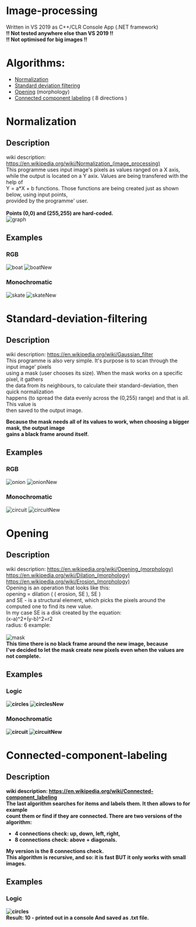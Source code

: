 # Image-processing

Written in VS 2019 as C++/CLR Console App (.NET framework)<br>
<b>!! Not tested anywhere else than VS 2019 !!</b><br>
<b>!! Not optimised for big images !!</b>

# Algorithms:
  - [Normalization](#normalization)
  - [Standard deviation filtering](#standard-deviation-filtering)
  - [Opening](#opening) (morphology)
  - [Connected component labeling](#connected-component-labeling) ( 8 directions )

# Normalization
## Description
wiki description: https://en.wikipedia.org/wiki/Normalization_(image_processing) <br>
This programme uses input image's pixels as values ranged on a X axis,<br>
while the output is located on a Y axix. Values are being transfered with the help of<br>
Y = a*X + b functions. Those functions are being created just as shown below, using input points, <br>
provided by the programme' user.<br><br>
<b>Points (0,0) and (255,255) are hard-coded.</b>
<br>
![graph](images/wykres.png)

## Examples
### RGB
![boat](images/boat.png)
![boatNew](images/normalizacjaRGB_new.png)
### Monochromatic
![skate](images/skate.png)
![skateNew](images/normalizacjaMono_new.png)

# Standard-deviation-filtering
## Description
wiki description: https://en.wikipedia.org/wiki/Gaussian_filter <br>
This programme is also very simple. It's purpose is to scan through the input image' pixels<br>
using a mask (user chooses its size). When the mask works on a specific pixel, it gathers <br>
the data from its neighbours, to calculate their standard-deviation, then quick normalization <br>
happens (to spread the data evenly across the (0,255) range) and that is all. This value is <br>
then saved to the output image. <br>

<b>Because the mask needs all of its values to work, when choosing a bigger mask, the output image <br>
gains a black frame around itself.</b>

## Examples
### RGB
![onion](images/onion.png)
![onionNew](images/filtracjaRGB_new.png)
### Monochromatic
![circuit](images/circuit.png)
![circuitNew](images/filtracjaMono_new.png)

# Opening
## Description
wiki description: https://en.wikipedia.org/wiki/Opening_(morphology) <br>
https://en.wikipedia.org/wiki/Dilation_(morphology) <br>
https://en.wikipedia.org/wiki/Erosion_(morphology) <br>
Opening is an operation that looks like this: <br>
    opening = dilation ( ( erosion, SE ), SE ) <br>
and SE - is a structural element, which picks the pixels around the <br>
computed one to find its new value. <br>
In my case SE is a disk created by the equation: <br>
          (x-a)^2+(y-b)^2=r2 <br>
radius: 6 example: <br><br>
![mask](images/maska.png) <br>
<b>This time there is no black frame around the new image, because <br>
I've decided to let the mask create new pixels even when the values are not complete. <br>

## Examples
### Logic
![circles](images/circles.png)
![circlesNew](images/otwarcieLog_new.png)
### Monochromatic
![circuit](images/circuit.png)
![circuitNew](images/otwarcieMono_new.png)

# Connected-component-labeling
## Description
wiki description: https://en.wikipedia.org/wiki/Connected-component_labeling <br>
The last algorithm searches for items and labels them. It then allows to for example <br>
count them or find if they are connected. There are two versions of the algorithm: <br>
  - 4 connections check: up, down, left, right, <br>
  - 8 connections check: above + diagonals. <br>
  
 My version is the 8 connections check. <br>
 This algorithm is recursive, and so: it is fast BUT it only works with small images. <br>

## Examples
### Logic
![circles](images/coins.png)
<br>
Result: 10 - printed out in a console And saved as .txt file.
